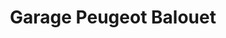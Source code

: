 ---
title: "Garage Peugeot Balouet"
url: /saint-laurent-de-la-salanque/garage-peugeot-balouet/
shop: réparation de voitures
---
